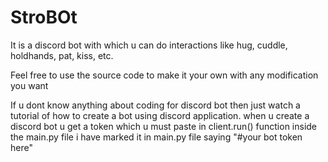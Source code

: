 # StroBOt

It is a discord bot with which u can do interactions like hug, cuddle, holdhands, pat, kiss, etc.

Feel free to use the source code to make it your own with any modification you want

If u dont know anything about coding for discord bot then just watch a tutorial of how to create a bot using discord application.
when u create a discord bot u get a token which u must paste in client.run() function inside the main.py file
i have marked it in main.py file saying "#your bot token here"
